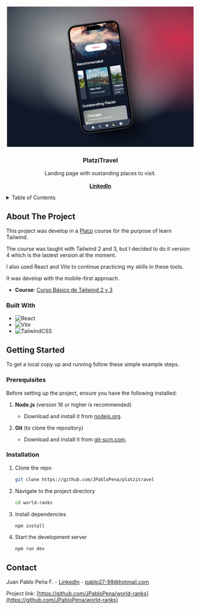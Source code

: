 <!-- PROJECT LOGO -->
<p align="center">
  <img src="https://github.com/JPabloPena/platzitravel/blob/main/images/platzitravel-screenshot.webp" width="500" />
</p>

<div align="center">
<h3 align="center">PlatziTravel</h3>

  <p align="center">
    Landing page with oustanding places to visit.
    <br />
    <br />
    <a href="https://www.linkedin.com/in/jpablopena/"><strong>LinkedIn</strong></a>
  </p>
</div>

<!-- TABLE OF CONTENTS -->
<details>
  <summary>Table of Contents</summary>
  <ol>
    <li>
      <a href="#about-the-project">About The Project</a>
      <ul>
        <li><a href="#built-with">Built With</a></li>
      </ul>
    </li>
    <li>
      <a href="#getting-started">Getting Started</a>
      <ul>
        <li><a href="#prerequisites">Prerequisites</a></li>
        <li><a href="#installation">Installation</a></li>
      </ul>
    </li>
    <li><a href="#contact">Contact</a></li>
  </ol>
</details>

<!-- ABOUT THE PROJECT -->
## About The Project
This project was develop in a [Platzi](https://platzi.com/r/JPabloPena) course for the purpose of learn Tailwind.

The course was taught with Tailwind 2 and 3, but I decided to do it version 4 which is the lastest version at the moment.

I also used React and Vite to continue practicing my skills in these tools.

It was develop with the mobile-first approach.

* **Course**: [Curso Básico de Tailwind 2 y 3](https://platzi.com/cursos/tailwind/)

### Built With
* ![React](https://img.shields.io/badge/react-%2320232a.svg?style=for-the-badge&logo=react&logoColor=%2361DAFB)
* ![Vite](https://img.shields.io/badge/vite-%23646CFF.svg?style=for-the-badge&logo=vite&logoColor=white)
* ![TailwindCSS](https://img.shields.io/badge/Tailwind%20CSS-%2338B2AC.svg?logo=tailwind-css&logoColor=white)

<!-- GETTING STARTED -->
## Getting Started
To get a local copy up and running follow these simple example steps.

### Prerequisites
Before setting up the project, ensure you have the following installed:

1. **Node.js** (version 16 or higher is recommended)
   - Download and install it from [nodejs.org](https://nodejs.org).

2. **Git** (to clone the repository)
   - Download and install it from [git-scm.com](https://git-scm.com).

### Installation
1. Clone the repo
   ```sh
   git clone https://github.com/JPabloPena/platzitravel
   ```
2. Navigate to the project directory
   ```sh
   cd world-ranks
   ```
3. Install dependencies
   ```sh
   npm install
   ```
4. Start the development server
   ```sh
   npm run dev
   ```

<!-- CONTACT -->
## Contact
Juan Pablo Peña F. - [LinkedIn](https://www.linkedin.com/in/jpablopena/) - pablo27-99@hotmail.com

Project link: [https://github.com/JPabloPena/world-ranks](https://github.com/JPabloPena/world-ranks)